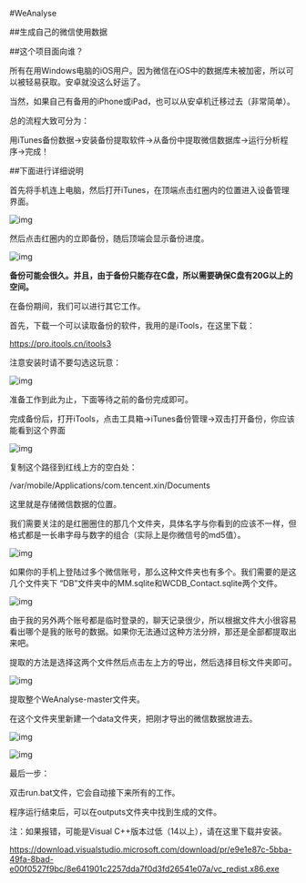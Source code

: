 #WeAnalyse

##生成自己的微信使用数据

##这个项目面向谁？

所有在用Windows电脑的iOS用户。因为微信在iOS中的数据库未被加密，所以可以被轻易获取。安卓就没这么好运了。

当然，如果自己有备用的iPhone或iPad，也可以从安卓机迁移过去（非常简单）。

总的流程大致可分为：

用iTunes备份数据->安装备份提取软件->从备份中提取微信数据库->运行分析程序->完成！

 

##下面进行详细说明

首先将手机连上电脑，然后打开iTunes，在顶端点击红圈内的位置进入设备管理界面。

![img](file:///C:/Users/HE/AppData/Local/Temp/msohtmlclip1/01/clip_image002.png)

然后点击红圈内的立即备份，随后顶端会显示备份进度。

![img](file:///C:/Users/HE/AppData/Local/Temp/msohtmlclip1/01/clip_image004.png)

**备份可能会很久。并且，由于备份只能存在C盘，所以需要确保C盘有20G以上的空间。**

 

在备份期间，我们可以进行其它工作。

首先，下载一个可以读取备份的软件，我用的是iTools，在这里下载：

https://pro.itools.cn/itools3

注意安装时请不要勾选这玩意：

![img](file:///C:/Users/HE/AppData/Local/Temp/msohtmlclip1/01/clip_image006.png)

准备工作到此为止，下面等待之前的备份完成即可。

 

完成备份后，打开iTools，点击工具箱->iTunes备份管理->双击打开备份，你应该能看到这个界面

![img](file:///C:/Users/HE/AppData/Local/Temp/msohtmlclip1/01/clip_image012.png)

复制这个路径到红线上方的空白处：

/var/mobile/Applications/com.tencent.xin/Documents

这里就是存储微信数据的位置。

我们需要关注的是红圈圈住的那几个文件夹，具体名字与你看到的应该不一样，但格式都是一长串字母与数字的组合（实际上是你微信号的md5值）。

![img](file:///C:/Users/HE/AppData/Local/Temp/msohtmlclip1/01/clip_image014.png)

如果你的手机上登陆过多个微信账号，那么这种文件夹也有多个。我们需要的是这几个文件夹下 “DB”文件夹中的MM.sqlite和WCDB_Contact.sqlite两个文件。

![img](file:///C:/Users/HE/AppData/Local/Temp/msohtmlclip1/01/clip_image016.png)

由于我的另外两个账号都是临时登录的，聊天记录很少，所以根据文件大小很容易看出哪个是我的账号的数据。如果你无法通过这种方法分辨，那还是全部都提取出来吧。

 

提取的方法是选择这两个文件然后点击左上方的导出，然后选择目标文件夹即可。

![img](file:///C:/Users/HE/AppData/Local/Temp/msohtmlclip1/01/clip_image018.png)

提取整个WeAnalyse-master文件夹。

在这个文件夹里新建一个data文件夹，把刚才导出的微信数据放进去。

![img](file:///C:/Users/HE/AppData/Local/Temp/msohtmlclip1/01/clip_image020.png)

![img](file:///C:/Users/HE/AppData/Local/Temp/msohtmlclip1/01/clip_image022.png)

最后一步：

双击run.bat文件，它会自动接下来所有的工作。

程序运行结束后，可以在outputs文件夹中找到生成的文件。

 

注：如果报错，可能是Visual C++版本过低（14以上），请在这里下载并安装。

<https://download.visualstudio.microsoft.com/download/pr/e9e1e87c-5bba-49fa-8bad-e00f0527f9bc/8e641901c2257dda7f0d3fd26541e07a/vc_redist.x86.exe>

 

